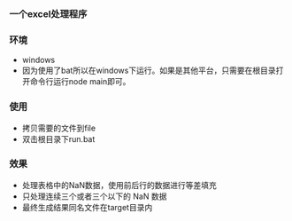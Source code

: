 ### 一个excel处理程序

### 环境
 - windows 
 - 因为使用了bat所以在windows下运行。如果是其他平台，只需要在根目录打开命令行运行node main即可。

### 使用
 - 拷贝需要的文件到file
 - 双击根目录下run.bat
 
### 效果
 - 处理表格中的NaN数据，使用前后行的数据进行等差填充
 - 只处理连续三个或者三个以下的 NaN 数据
 - 最终生成结果同名文件在target目录内
